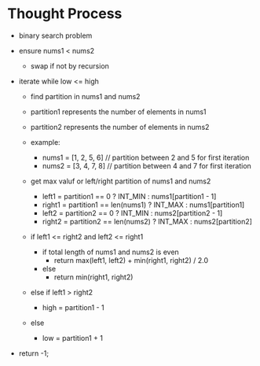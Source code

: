 # Thought Process

- binary search problem

- ensure nums1 < nums2
  - swap if not by recursion

- iterate while low <= high
  - find partition in nums1 and nums2

  - partition1 represents the number of elements in nums1
  - partition2 represents the number of elements in nums2
  - example:
    - nums1 = [1, 2, 5, 6] // partition between 2 and 5 for first iteration
    - nums2 = [3, 4, 7, 8] // partition between 4 and 7 for first iteration

  - get max valuf or left/right partition of nums1 and nums2
    - left1 = partition1 == 0 ? INT_MIN : nums1[partition1 - 1]
    - right1 = partition1 == len(nums1) ? INT_MAX : nums1[partition1]
    - left2 = partition2 == 0 ? INT_MIN : nums2[partition2 - 1]
    - right2 = partition2 == len(nums2) ? INT_MAX : nums2[partition2]

  - if left1 <= right2 and left2 <= right1
    - if total length of nums1 and nums2 is even
      - return max(left1, left2) + min(right1, right2) / 2.0
    - else
      - return min(right1, right2)
  - else if left1 > right2
    - high = partition1 - 1
  - else
    - low = partition1 + 1

- return -1;
